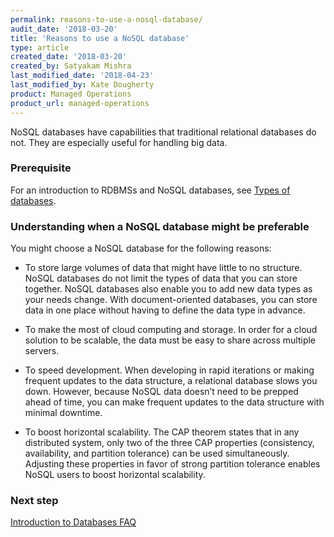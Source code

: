 ```yaml
---
permalink: reasons-to-use-a-nosql-database/
audit_date: '2018-03-20'
title: 'Reasons to use a NoSQL database'
type: article
created_date: '2018-03-20'
created_by: Satyakam Mishra
last_modified_date: '2018-04-23'
last_modified_by: Kate Dougherty
product: Managed Operations
product_url: managed-operations
---
```


NoSQL databases have capabilities that traditional relational databases do not. They are especially useful for handling big data.

### Prerequisite

For an introduction to RDBMSs and NoSQL databases, see [Types of
databases](/how-to/types-of-databases).

### Understanding when a NoSQL database might be preferable

You might choose a NoSQL database for the following reasons: 

- To store large volumes of data that might have little to no structure. NoSQL
  databases do not limit the types of data that you can store together. NoSQL
  databases also enable you to add new data types as your needs change. With
  document-oriented databases, you can store data in one place without having
  to define the data type in advance.

- To make the most of cloud computing and storage. In order for a cloud
  solution to be scalable, the data must be easy to share across multiple
  servers.

- To speed development. When developing in rapid iterations or making
  frequent updates to the data structure, a relational database slows you down.
  However, because NoSQL data doesn’t need to be prepped ahead of time, you
  can make frequent updates to the data structure with minimal downtime.

- To boost horizontal scalability. The CAP theorem states that in any
  distributed system, only two of the three CAP properties (consistency,
  availability, and partition tolerance) can be used simultaneously. Adjusting
  these properties in favor of strong partition tolerance enables NoSQL users
  to boost horizontal scalability.

### Next step

[Introduction to Databases FAQ](/how-to/intro-to-databases-faq)
